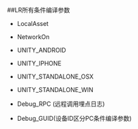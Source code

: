 ##LR所有条件编译参数

+ LocalAsset

+ NetworkOn

+ UNITY_ANDROID

+ UNITY_IPHONE

+ UNITY_STANDALONE_OSX

+ UNITY_STANDALONE_WIN

+ Debug_RPC (远程调用埋点日志)

+ Debug_GUID(设备ID区分PC条件编译参数)
